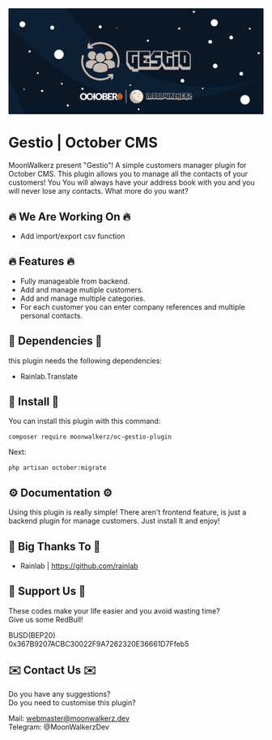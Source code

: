 <p align="center"> <img style="max-width: 100%; margin: 2rem auto; display: block;" src=cover_github.jpg></p>

# Gestio | October CMS

MoonWalkerz present "Gestio"! A simple customers manager plugin for October CMS. This plugin allows you to manage all the contacts of your customers! You You will always have your address book with you and you will never lose any contacts. What more do you want?

## 🔥 We Are Working On 🔥

- Add import/export csv function

## 🔥 Features 🔥

- Fully manageable from backend.
- Add and manage mutiple customers.
- Add and manage multiple categories.
- For each customer you can enter company references and multiple personal contacts.

## 💊 Dependencies 💊

this plugin needs the following dependencies:
- Rainlab.Translate

## 🚀 Install 🚀

You can install this plugin with this command:

```
composer require moonwalkerz/oc-gestio-plugin
```
Next:

```
php artisan october:migrate
```

## ⚙️ Documentation ⚙️

Using this plugin is really simple! There aren't frontend feature, is just a backend plugin for manage customers. Just install It and enjoy!

## 🙏 Big Thanks To 🙏

- Rainlab | https://github.com/rainlab

 

## 🤑 Support Us 🤑

These codes make your life easier and you avoid wasting time?\
Give us some RedBull!

BUSD(BEP20)\
0x367B9207ACBC30022F9A7262320E36661D7Ffeb5

## ✉️ Contact Us ✉️ 

Do you have any suggestions?\
Do you need to customise this plugin?

Mail: webmaster@moonwalkerz.dev\
Telegram: @MoonWalkerzDev
